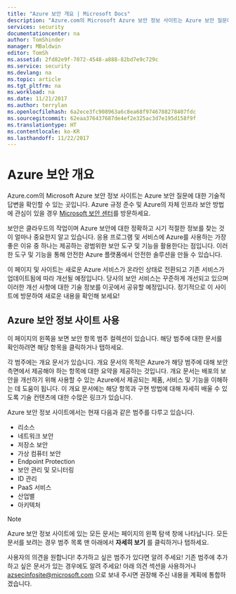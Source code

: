 ```yaml
---
title: "Azure 보안 개요 | Microsoft Docs"
description: "Azure.com의 Microsoft Azure 보안 정보 사이트는 Azure 보안 질문에 대한 기술적 답변을 확인할 수 있는 곳입니다."
services: security
documentationcenter: na
author: TomShinder
manager: MBaldwin
editor: TomSh
ms.assetid: 2fd82e9f-7072-4548-a888-82bd7e9c729c
ms.service: security
ms.devlang: na
ms.topic: article
ms.tgt_pltfrm: na
ms.workload: na
ms.date: 11/21/2017
ms.author: terrylan
ms.openlocfilehash: 6a2ece3fc908963a6c8ea68f9746788278407fdc
ms.sourcegitcommit: 62eaa376437687de4ef2e325ac3d7e195d158f9f
ms.translationtype: HT
ms.contentlocale: ko-KR
ms.lasthandoff: 11/22/2017
---
```

# <a name="azure-security-overview"></a>Azure 보안 개요
Azure.com의 Microsoft Azure 보안 정보 사이트는 Azure 보안 질문에 대한 기술적 답변을 확인할 수 있는 곳입니다. Azure 규정 준수 및 Azure의 자체 인프라 보안 방법에 관심이 있을 경우 [Microsoft 보안 센터](https://www.microsoft.com/TrustCenter/default.aspx)를 방문하세요.

보안은 클라우드의 작업이며 Azure 보안에 대한 정확하고 시기 적절한 정보를 찾는 것이 얼마나 중요한지 알고 있습니다. 응용 프로그램 및 서비스에 Azure를 사용하는 가장 좋은 이유 중 하나는 제공하는 광범위한 보안 도구 및 기능을 활용한다는 점입니다. 이러한 도구 및 기능을 통해 안전한 Azure 플랫폼에서 안전한 솔루션을 만들 수 있습니다.

이 페이지 및 사이트는 새로운 Azure 서비스가 온라인 상태로 전환되고 기존 서비스가 업데이트됨에 따라 개선될 예정입니다. 당사의 보안 서비스는 꾸준하게 개선되고 있으며 이러한 개선 사항에 대한 기술 정보를 이곳에서 공유할 예정입니다. 정기적으로 이 사이트에 방문하여 새로운 내용을 확인해 보세요!

## <a name="using-the-azure-security-information-site"></a>Azure 보안 정보 사이트 사용
이 페이지의 왼쪽을 보면 보안 항목 범주 컬렉션이 있습니다. 해당 범주에 대한 문서를 확인하려면 해당 항목을 클릭하거나 탭하세요.

각 범주에는 개요 문서가 있습니다. 개요 문서의 목적은 Azure가 해당 범주에 대해 보안 측면에서 제공해야 하는 항목에 대한 요약을 제공하는 것입니다. 개요 문서는 배포의 보안을 개선하기 위해 사용할 수 있는 Azure에서 제공되는 제품, 서비스 및 기능을 이해하는 데 도움이 됩니다. 이 개요 문서에는 해당 항목과 구현 방법에 대해 자세히 배울 수 있도록 기술 컨텐츠에 대한 수많은 링크가 있습니다.

Azure 보안 정보 사이트에서는 현재 다음과 같은 범주를 다루고 있습니다.

* 리소스
* 네트워크 보안
* 저장소 보안
* 가상 컴퓨터 보안
* Endpoint Protection
* 보안 관리 및 모니터링
* ID 관리
* PaaS 서비스
* 산업별
* 아키텍처

> [!NOTE]
> Azure 보안 정보 사이트에 있는 모든 문서는 페이지의 왼쪽 탐색 창에 나타납니다. 모든 문서를 보려는 경우 범주 목록 맨 아래에서 **자세히 보기** 를 클릭하거나 탭하세요.
>
>

사용자의 의견을 원합니다! 추가하고 싶은 범주가 있다면 알려 주세요! 기존 범주에 추가하고 싶은 문서가 있는 경우에도 알려 주세요! 아래 의견 섹션을 사용하거나 [azsecinfosite@microsoft.com](mailto:azsecinfosite@microsoft.com) 으로 보내 주시면 권장해 주신 내용을 계획에 통합하겠습니다.
